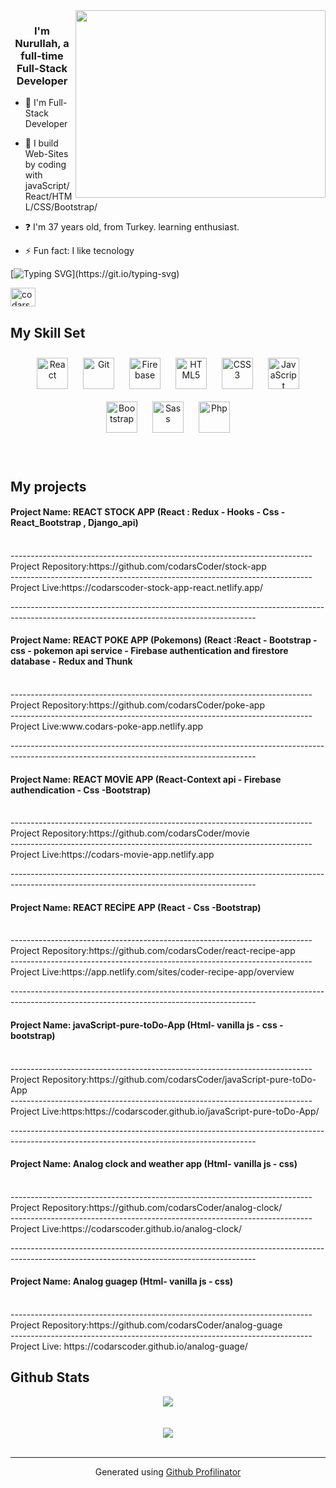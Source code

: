 <div align="right">
<img src="https://thumbs.gfycat.com/ExemplaryFairFeline-max-1mb.gif" align="right" height="300" width="400" />
</div>  
  

### <div align="center">I'm Nurullah, a full-time Full-Stack Developer </div>  
  



- :telescope: I'm Full-Stack Developer
  

- :seedling: I build Web-Sites by coding with javaScript/React/HTML/CSS/Bootstrap/
  

- :question: I'm 37 years old, from Turkey. learning enthusiast.  
  

- :zap: Fun fact: I like tecnology  

[![Typing SVG](https://readme-typing-svg.herokuapp.com?font=Timmana&size=30&duration=6000&color=F74747&center=true&vCenter=true&lines=%F0%9F%94%97+Connect+with+me...)](https://git.io/typing-svg)
<p align="left">
  <a href="https://www.linkedin.com/in/nurullah-arslan-889661237/" target="blank"><img align="center" src="https://raw.githubusercontent.com/rahuldkjain/github-profile-readme-generator/master/src/images/icons/Social/linked-in-alt.svg" alt="codarsCoder nurullah" height="30" width="40" /></a>
 

  

<br>


## My Skill Set
<div align="center">
<img style="margin: 10px" src="https://profilinator.rishav.dev/skills-assets/react-original-wordmark.svg" alt="React" height="50" />
<img style="margin: 10px" src="https://profilinator.rishav.dev/skills-assets/git-scm-icon.svg" alt="Git" height="50" />
<img style="margin: 10px" src="https://profilinator.rishav.dev/skills-assets/firebase.png" alt="Firebase" height="50" />
<img style="margin: 10px" src="https://profilinator.rishav.dev/skills-assets/html5-original-wordmark.svg" alt="HTML5" height="50" />
<img style="margin: 10px" src="https://profilinator.rishav.dev/skills-assets/css3-original-wordmark.svg" alt="CSS3" height="50" />
<img style="margin: 10px" src="https://profilinator.rishav.dev/skills-assets/javascript-original.svg" alt="JavaScript" height="50" />
<img style="margin: 10px" src="https://profilinator.rishav.dev/skills-assets/bootstrap-plain.svg" alt="Bootstrap" height="50" />
<img style="margin: 10px" src="https://profilinator.rishav.dev/skills-assets/sass-original.svg" alt="Sass" height="50" />
<img style="margin: 10px" src="https://profilinator.rishav.dev/skills-assets/php-original.svg" alt="Php" height="50" />
  
</div>

<br/>

<br/>  



## My projects

 <h4> Project Name:  REACT STOCK APP (React : Redux - Hooks  - Css - React_Bootstrap ,  Django_api)</h4> <br/> 
---------------------------------------------------------------------------<br/>
 Project Repository:https://github.com/codarsCoder/stock-app <br/>
 ---------------------------------------------------------------------------<br/>
 Project Live:https://codarscoder-stock-app-react.netlify.app/ <br/>

-------------------------------------------------------------------------------------------------------------------------------------------<br/>

 <h4> Project Name:  REACT POKE APP (Pokemons) (React :React - Bootstrap - css - pokemon api service - Firebase authentication and firestore database - Redux and Thunk</h4> <br/> 
---------------------------------------------------------------------------<br/>
 Project Repository:https://github.com/codarsCoder/poke-app <br/>
 ---------------------------------------------------------------------------<br/>
 Project Live:www.codars-poke-app.netlify.app <br/>

-------------------------------------------------------------------------------------------------------------------------------------------<br/>
 <h4> Project Name:  REACT MOVİE APP (React-Context api - Firebase authendication - Css -Bootstrap)</h4> <br/> 
---------------------------------------------------------------------------<br/>
 Project Repository:https://github.com/codarsCoder/movie <br/>
 ---------------------------------------------------------------------------<br/>
 Project Live:https://codars-movie-app.netlify.app <br/>

-------------------------------------------------------------------------------------------------------------------------------------------<br/>
 <h4> Project Name:  REACT RECİPE APP (React - Css -Bootstrap)</h4> <br/> 
---------------------------------------------------------------------------<br/>
 Project Repository:https://github.com/codarsCoder/react-recipe-app <br/>
 ---------------------------------------------------------------------------<br/>
 Project Live:https://app.netlify.com/sites/coder-recipe-app/overview <br/>

-------------------------------------------------------------------------------------------------------------------------------------------<br/>
 <h4> Project Name:  javaScript-pure-toDo-App (Html- vanilla js - css -bootstrap)</h4> <br/> 
---------------------------------------------------------------------------<br/>
 Project Repository:https://github.com/codarsCoder/javaScript-pure-toDo-App <br/>
 ---------------------------------------------------------------------------<br/>
 Project Live:https:https://codarscoder.github.io/javaScript-pure-toDo-App/ <br/>

-------------------------------------------------------------------------------------------------------------------------------------------<br/>

<h4>  Project Name:  Analog clock and weather app (Html- vanilla js - css)</h4> <br/> 
---------------------------------------------------------------------------<br/>
 Project Repository:https://github.com/codarsCoder/analog-clock/ <br/>
 ---------------------------------------------------------------------------<br/>
 Project Live:https://codarscoder.github.io/analog-clock/ <br/>  
 
 
-------------------------------------------------------------------------------------------------------------------------------------------<br/>

 <h4> Project Name:  Analog guagep (Html- vanilla js - css)</h4> <br/> 
---------------------------------------------------------------------------<br/>
 Project Repository:https://github.com/codarsCoder/analog-guage <br/>
 ---------------------------------------------------------------------------<br/>
 Project Live: https://codarscoder.github.io/analog-guage/ <br/>


## Github Stats  
<div align="center"><img src="https://github-readme-stats.vercel.app/api?username=codarsCoder&show_icons=true&count_private=true&hide_border=true" align="center" /></div>  

<br/>  

  

<br/>  

<div align="center">
<img src="https://komarev.com/ghpvc/?username=codarsCoder&&style=flat-square" align="center" />
</div>  
  

<br/>  

  


----
<div align="center">Generated using <a href="https://profilinator.rishav.dev/" target="_blank">Github Profilinator</a></div>
